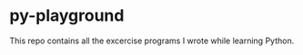 py-playground
==========

This repo contains all the excercise programs I wrote while learning Python.
